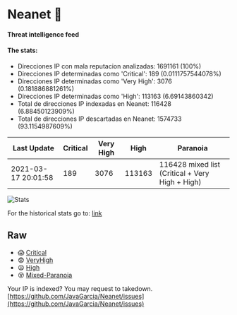 # Neanet :hocho:
#### Threat intelligence feed
#### The stats:

- Direcciones IP con mala reputacion analizadas: 1691161 (100%)
- Direcciones IP determinadas como 'Critical':  189 (0.0111757544078%)
- Direcciones IP determinadas como 'Very High':  3076 (0.181886881261%)
- Direcciones IP determinadas como 'High':  113163 (6.69143860342)
- Total de direcciones IP indexadas en Neanet:  116428 (6.88450123909%)
- Total de direcciones IP descartadas en Neanet:  1574733 (93.1154987609%)

| Last Update | Critical | Very High | High | Paranoia |
| --- | --- | --- | --- | --- |
| 2021-03-17 20:01:58 | 189 | 3076 | 113163 | 116428 mixed list (Critical + Very High + High)|

![Stats](https://docs.google.com/spreadsheets/d/e/2PACX-1vSnaNMIXVabIpDJjufMlzH7poXnshF3mgd8Is1g9ytUEzVsP5my4Trn8f-xkoLLQ38xpL3HtmUexLo6/pubchart?oid=501124687&format=image)

For the historical stats go to: [link](/stats.csv)
## Raw
- :scream: [Critical](https://raw.githubusercontent.com/JavaGarcia/Neanet/master/blacklists/neanet_critical.txt)
- :fearful: [VeryHigh](https://raw.githubusercontent.com/JavaGarcia/Neanet/master/blacklists/neanet_veryHigh.txtt)
- :frowning: [High](https://raw.githubusercontent.com/JavaGarcia/Neanet/master/blacklists/neanet_high.txt)
- :dizzy_face: [Mixed-Paranoia](https://raw.githubusercontent.com/JavaGarcia/Neanet/master/blacklists/neanet_all.txt)


Your IP is indexed? You may request to takedown. [https://github.com/JavaGarcia/Neanet/issues](https://github.com/JavaGarcia/Neanet/issues)









































































































































































































































































































































































































































































































































































































































































































































































































































































































































































































































































































































































































































































































































































































































































































































































































































































































































































































































































































































































































































































































































































































































































































































































































































































































































































































































































































































































































































































































































































































































































































































































































































































































































































































































































































































































































































































































































































































































































































































































































































































































































































































































































































































































































































































































































































































































































































































































































































































































































































































































































































































